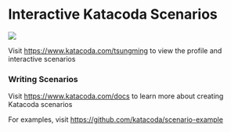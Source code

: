# Interactive Katacoda Scenarios

[![](http://shields.katacoda.com/katacoda/tsungming/count.svg)](https://www.katacoda.com/tsungming "Get your profile on Katacoda.com")

Visit https://www.katacoda.com/tsungming to view the profile and interactive scenarios

### Writing Scenarios
Visit https://www.katacoda.com/docs to learn more about creating Katacoda scenarios

For examples, visit https://github.com/katacoda/scenario-example
